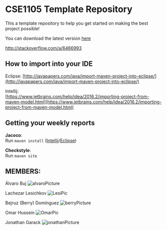 ﻿# CSE1105 Template Repository

This a template repository to help you get started on making the best project possible!

You can download the latest version [here](https://github.com/SERG-Delft/TI1216/releases)

http://stackoverflow.com/a/6466993

## How to import into your IDE

Eclipse:
[http://javapapers.com/java/import-maven-project-into-eclipse/](http://javapapers.com/java/import-maven-project-into-eclipse/)

Intellij:  
[https://www.jetbrains.com/help/idea/2016.2/importing-project-from-maven-model.html](https://www.jetbrains.com/help/idea/2016.2/importing-project-from-maven-model.html)

## Getting your weekly reports

**Jacoco**:  
Run `maven install` ([Intellij](https://www.jetbrains.com/help/idea/2016.3/getting-started-with-maven.html#execute_maven_goal)/[Eclipse](http://imgur.com/a/6q7pV))

**Checkstyle**:  
Run `maven site`

## MEMBERS:

Álvaro Buj ![alvaroPicture](https://i.imgur.com/zXimhPy.jpg?1)

Lachezar Lesichkov ![LesiPic](https://i.imgur.com/SGwzPSj.jpg)

Bejruz (Berry) Domínguez ![berryPicture](https://i.imgur.com/IRx163B.jpg)

Omar Hussein ![OmarPic](https://i.imgur.com/VCIymOO.jpg)

Jonathan Garack ![jonathanPicture](https://imgur.com/tZuEfhp.jpg)

